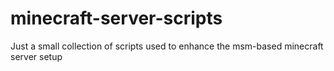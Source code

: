 # minecraft-server-scripts
Just a small collection of scripts used to enhance the msm-based minecraft server setup
